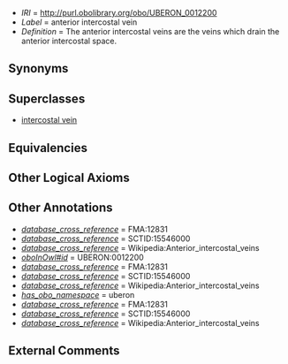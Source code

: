  * *IRI* = http://purl.obolibrary.org/obo/UBERON_0012200
 * *Label* = anterior intercostal vein
 * *Definition* = The anterior intercostal veins are the veins which drain the anterior intercostal space.

## Synonyms


## Superclasses

 * [intercostal vein](../../UBERON/97/UBERON_0012197.md)

## Equivalencies


## Other Logical Axioms


## Other Annotations

 * *[database_cross_reference](../../ef/oboInOwl#hasDbXref.md)* = FMA:12831
 * *[database_cross_reference](../../ef/oboInOwl#hasDbXref.md)* = SCTID:15546000
 * *[database_cross_reference](../../ef/oboInOwl#hasDbXref.md)* = Wikipedia:Anterior_intercostal_veins
 * *[oboInOwl#id](../../id/oboInOwl#id.md)* = UBERON:0012200
 * *[database_cross_reference](../../ef/oboInOwl#hasDbXref.md)* = FMA:12831
 * *[database_cross_reference](../../ef/oboInOwl#hasDbXref.md)* = SCTID:15546000
 * *[database_cross_reference](../../ef/oboInOwl#hasDbXref.md)* = Wikipedia:Anterior_intercostal_veins
 * *[has_obo_namespace](../../ce/oboInOwl#hasOBONamespace.md)* = uberon
 * *[database_cross_reference](../../ef/oboInOwl#hasDbXref.md)* = FMA:12831
 * *[database_cross_reference](../../ef/oboInOwl#hasDbXref.md)* = SCTID:15546000
 * *[database_cross_reference](../../ef/oboInOwl#hasDbXref.md)* = Wikipedia:Anterior_intercostal_veins

## External Comments

